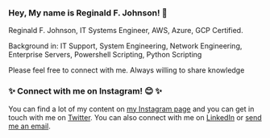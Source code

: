 ### Hey, My name is Reginald F. Johnson! 👋

Reginald F. Johnson, IT Systems Engineer, AWS, Azure, GCP Certified. 

Background in: IT Support, System Engineering, Network Engineering, Enterprise Servers, Powershell Scripting, Python Scripting

Please feel free to connect with me. Always willing to share knowledge 

### ✨ Connect with me on Instagram! 😊 ✨
You can find a lot of my content on [my Instagram page](https://www.instagram.com/officialreginaldfjohnson/) and you can get in touch with me on [Twitter](https://twitter.com/reggiejohnson86). You can also connect with me on [LinkedIn](http://linkedin.com/in/rjohnson46) or [send me an email](mailto:reginald.f.johnson@gmail.com).

<!--
**rjohnson46/rjohnson46** is a ✨ _special_ ✨ repository because its `README.md` (this file) appears on your GitHub profile.

Here are some ideas to get you started:

- 🔭 I’m currently working on ...
- 🌱 I’m currently learning ...
- 👯 I’m looking to collaborate on ...
- 🤔 I’m looking for help with ...
- 💬 Ask me about ...
- 📫 How to reach me: ...
- 😄 Pronouns: ...
- ⚡ Fun fact: ...
-->
